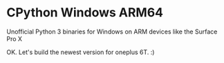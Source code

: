 # CPython Windows ARM64
Unofficial Python 3 binaries for Windows on ARM devices like the Surface Pro X

OK. Let's build the newest version for oneplus 6T. :)
